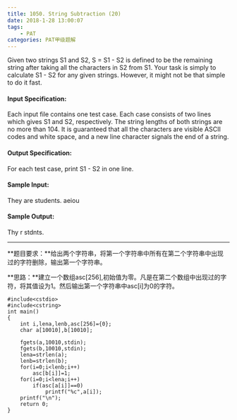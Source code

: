 ```yaml
---
title: 1050. String Subtraction (20)
date: 2018-1-28 13:00:07
tags: 
	- PAT
categories: PAT甲级题解
---
```


Given two strings S1 and S2, S = S1 - S2 is defined to be the remaining string after taking all the characters in S2 from S1. Your task is simply to calculate S1 - S2 for any given strings. However, it might not be that simple to do it fast.

#### Input Specification:

Each input file contains one test case. Each case consists of two lines which gives S1 and S2, respectively. The string lengths of both strings are no more than 104. It is guaranteed that all the characters are visible ASCII codes and white space, and a new line character signals the end of a string.

#### Output Specification:

For each test case, print S1 - S2 in one line.

#### Sample Input:
They are students.
aeiou
#### Sample Output:
Thy r stdnts.
***
**题目要求：**给出两个字符串，将第一个字符串中所有在第二个字符串中出现过的字符删除，输出第一个字符串。

**思路：**建立一个数组asc[256],初始值为零。凡是在第二个数组中出现过的字符，将其值设为1。然后输出第一个字符串中asc[i]为0的字符。

```
#include<cstdio>
#include<cstring>
int main()
{
    int i,lena,lenb,asc[256]={0};
    char a[10010],b[10010];

    fgets(a,10010,stdin);
    fgets(b,10010,stdin);
    lena=strlen(a);
    lenb=strlen(b);
    for(i=0;i<lenb;i++)
        asc[b[i]]=1;
    for(i=0;i<lena;i++)
        if(asc[a[i]]==0)
            printf("%c",a[i]);
    printf("\n");
    return 0;
}
```